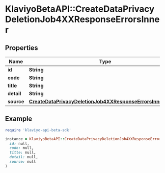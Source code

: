 # KlaviyoBetaAPI::CreateDataPrivacyDeletionJob4XXResponseErrorsInner

## Properties

| Name | Type | Description | Notes |
| ---- | ---- | ----------- | ----- |
| **id** | **String** |  |  |
| **code** | **String** |  |  |
| **title** | **String** |  |  |
| **detail** | **String** |  |  |
| **source** | [**CreateDataPrivacyDeletionJob4XXResponseErrorsInnerSource**](CreateDataPrivacyDeletionJob4XXResponseErrorsInnerSource.md) |  | [optional] |

## Example

```ruby
require 'klaviyo-api-beta-sdk'

instance = KlaviyoBetaAPI::CreateDataPrivacyDeletionJob4XXResponseErrorsInner.new(
  id: null,
  code: null,
  title: null,
  detail: null,
  source: null
)
```

